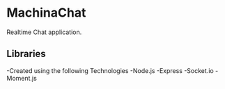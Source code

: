 # MachinaChat
Realtime Chat application.

## Libraries
-Created using the following Technologies
  -Node.js 
  -Express 
  -Socket.io 
  -Moment.js

